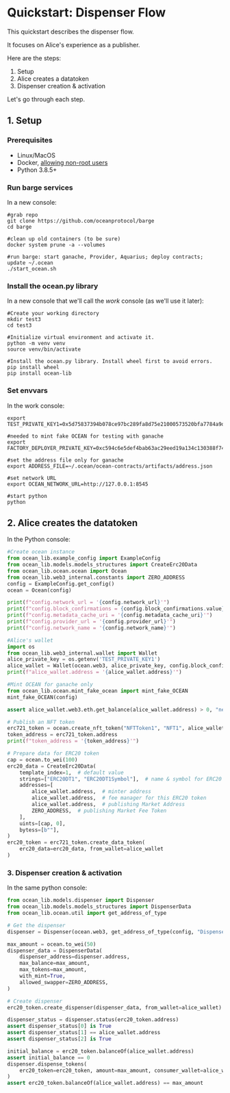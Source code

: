 <!--
Copyright 2022 Ocean Protocol Foundation
SPDX-License-Identifier: Apache-2.0
-->

# Quickstart: Dispenser Flow

This quickstart describes the dispenser flow.

It focuses on Alice's experience as a publisher.

Here are the steps:

1.  Setup
2.  Alice creates a datatoken
3.  Dispenser creation & activation

Let's go through each step.

## 1. Setup

### Prerequisites

-   Linux/MacOS
-   Docker, [allowing non-root users](https://www.thegeekdiary.com/run-docker-as-a-non-root-user/)
-   Python 3.8.5+

### Run barge services

In a new console:

```console
#grab repo
git clone https://github.com/oceanprotocol/barge
cd barge

#clean up old containers (to be sure)
docker system prune -a --volumes

#run barge: start ganache, Provider, Aquarius; deploy contracts; update ~/.ocean
./start_ocean.sh
```

### Install the ocean.py library

In a new console that we'll call the _work_ console (as we'll use it later):

```console
#Create your working directory
mkdir test3
cd test3

#Initialize virtual environment and activate it.
python -m venv venv
source venv/bin/activate

#Install the ocean.py library. Install wheel first to avoid errors.
pip install wheel
pip install ocean-lib
```

### Set envvars

In the work console:
```console
export TEST_PRIVATE_KEY1=0x5d75837394b078ce97bc289fa8d75e21000573520bfa7784a9d28ccaae602bf8

#needed to mint fake OCEAN for testing with ganache
export FACTORY_DEPLOYER_PRIVATE_KEY=0xc594c6e5def4bab63ac29eed19a134c130388f74f019bc74b8f4389df2837a58

#set the address file only for ganache
export ADDRESS_FILE=~/.ocean/ocean-contracts/artifacts/address.json

#set network URL
export OCEAN_NETWORK_URL=http://127.0.0.1:8545

#start python
python
```

## 2. Alice creates the datatoken


In the Python console:
```python
#Create ocean instance
from ocean_lib.example_config import ExampleConfig
from ocean_lib.models.models_structures import CreateErc20Data
from ocean_lib.ocean.ocean import Ocean
from ocean_lib.web3_internal.constants import ZERO_ADDRESS
config = ExampleConfig.get_config()
ocean = Ocean(config)

print(f"config.network_url = '{config.network_url}'")
print(f"config.block_confirmations = {config.block_confirmations.value}")
print(f"config.metadata_cache_uri = '{config.metadata_cache_uri}'")
print(f"config.provider_url = '{config.provider_url}'")
print(f"config.network_name = '{config.network_name}'")

#Alice's wallet
import os
from ocean_lib.web3_internal.wallet import Wallet
alice_private_key = os.getenv('TEST_PRIVATE_KEY1')
alice_wallet = Wallet(ocean.web3, alice_private_key, config.block_confirmations, config.transaction_timeout)
print(f"alice_wallet.address = '{alice_wallet.address}'")

#Mint OCEAN for ganache only
from ocean_lib.ocean.mint_fake_ocean import mint_fake_OCEAN
mint_fake_OCEAN(config)

assert alice_wallet.web3.eth.get_balance(alice_wallet.address) > 0, "need ETH"

# Publish an NFT token
erc721_token = ocean.create_nft_token("NFTToken1", "NFT1", alice_wallet)
token_address = erc721_token.address
print(f"token_address = '{token_address}'")

# Prepare data for ERC20 token
cap = ocean.to_wei(100)
erc20_data = CreateErc20Data(
    template_index=1,  # default value
    strings=["ERC20DT1", "ERC20DT1Symbol"],  # name & symbol for ERC20 token
    addresses=[
        alice_wallet.address,  # minter address
        alice_wallet.address,  # fee manager for this ERC20 token
        alice_wallet.address,  # publishing Market Address
        ZERO_ADDRESS,  # publishing Market Fee Token
    ],
    uints=[cap, 0],
    bytess=[b""],
)
erc20_token = erc721_token.create_data_token(
    erc20_data=erc20_data, from_wallet=alice_wallet
)
```

### 3. Dispenser creation & activation

In the same python console:
```python
from ocean_lib.models.dispenser import Dispenser
from ocean_lib.models.models_structures import DispenserData
from ocean_lib.ocean.util import get_address_of_type

# Get the dispenser
dispenser = Dispenser(ocean.web3, get_address_of_type(config, "Dispenser"))

max_amount = ocean.to_wei(50)
dispenser_data = DispenserData(
    dispenser_address=dispenser.address,
    max_balance=max_amount,
    max_tokens=max_amount,
    with_mint=True,
    allowed_swapper=ZERO_ADDRESS,
)

# Create dispenser
erc20_token.create_dispenser(dispenser_data, from_wallet=alice_wallet)

dispenser_status = dispenser.status(erc20_token.address)
assert dispenser_status[0] is True
assert dispenser_status[1] == alice_wallet.address
assert dispenser_status[2] is True

initial_balance = erc20_token.balanceOf(alice_wallet.address)
assert initial_balance == 0
dispenser.dispense_tokens(
    erc20_token=erc20_token, amount=max_amount, consumer_wallet=alice_wallet
)
assert erc20_token.balanceOf(alice_wallet.address) == max_amount
```


